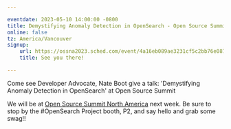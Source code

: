 ```yaml
---

eventdate: 2023-05-10 14:00:00 -0800
title: Demystifying Anomaly Detection in OpenSearch - Open Source Summit North America 2023
online: false
tz: America/Vancouver
signup:
    url: https://ossna2023.sched.com/event/4a16eb089ae3231cf5c2bb76e087b6fb
    title: See you there!

---
```

Come see Developer Advocate, Nate Boot give a talk: 'Demystifying Anomaly Detection in OpenSearch' at Open Source Summit

We will be at [Open Source Summit North America](https://events.linuxfoundation.org/open-source-summit-north-america/) next week. Be sure to stop by the #OpenSearch Project booth, P2, and say hello and grab some swag!!
